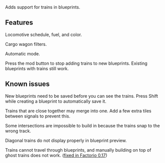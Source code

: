 Adds support for trains in blueprints.

## Features
Locomotive schedule, fuel, and color.

Cargo wagon filters.

Automatic mode.

Press the mod button to stop adding trains to new blueprints. Existing blueprints with trains still work.

## Known issues
New blueprints need to be saved before you can see the trains. Press Shift while creating a blueprint to automatically save it.

Trains that are close together may merge into one.  Add a few extra tiles between signals to prevent this.

Some intersections are impossible to build in because the trains snap to the wrong track.

Diagonal trains do not display properly in blueprint preview.

Trains cannot travel through blueprints, and manually building on top of ghost trains does not work. ([fixed in Factorio 0.17](https://forums.factorio.com/viewtopic.php?f=7&t=61842))
